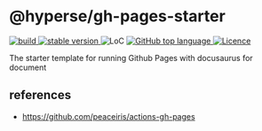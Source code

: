 # @hyperse/gh-pages-starter

<p align="left">
  <a aria-label="Build" href="https://github.com/hyperse-io/gh-pages-starter/actions?query=workflow%3ACI">
    <img alt="build" src="https://img.shields.io/github/actions/workflow/status/hyperse-io/gh-pages-starter/ci-integrity.yml?branch=main&label=ci&logo=github&style=flat-quare&labelColor=000000" />
  </a>
  <a aria-label="stable version" href="https://www.npmjs.com/package/@hyperse/gh-pages-starter">
    <img alt="stable version" src="https://img.shields.io/npm/v/%40hyperse%2Fgh-pages-starter?branch=main&label=version&logo=npm&style=flat-quare&labelColor=000000" />
  </a>
  <a>
    <img alt="LoC" src="https://img.shields.io/bundlephobia/min/%40hyperse%2Fgh-pages-starter?style=flat-quare&labelColor=000000" />
  </a>
  <a aria-label="Top language" href="https://github.com/hyperse-io/gh-pages-starter/search?l=typescript">
    <img alt="GitHub top language" src="https://img.shields.io/github/languages/top/hyperse-io/gh-pages-starter?style=flat-square&labelColor=000&color=blue">
  </a>
  <a aria-label="Licence" href="https://github.com/hyperse-io/gh-pages-starter/blob/main/LICENSE">
    <img alt="Licence" src="https://img.shields.io/github/license/hyperse-io/gh-pages-starter?style=flat-quare&labelColor=000000" />
  </a>
</p>

The starter template for running Github Pages with docusaurus for document

## references

- https://github.com/peaceiris/actions-gh-pages
